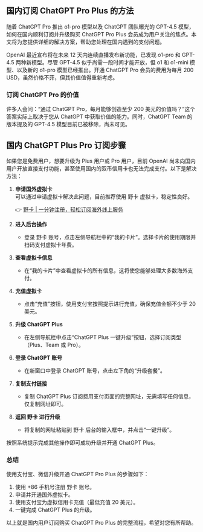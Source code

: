## 国内订阅 ChatGPT Pro Plus 的方法

随着 ChatGPT Pro 推出 o1-pro 模型以及 ChatGPT 团队曝光的 GPT-4.5 模型，如何在国内顺利订阅并升级购买 ChatGPT Pro Plus 会员成为用户关注的焦点。本文将为您提供详细的解决方案，帮助您处理在国内遇到的支付问题。

OpenAI 最近宣布将在未来 12 天内连续直播发布新功能，已发现 o1-pro 和 GPT-4.5 两种新模型。尽管 GPT-4.5 似乎尚需一段时间才能开放，但 o1 和 o1-mini 模型、以及新的 o1-pro 模型已经推出。开通 ChatGPT Pro 会员的费用为每月 200 USD，虽然价格不菲，但其价值值得重新考虑。

### 订阅 ChatGPT Pro 的价值

许多人会问：“通过 ChatGPT Pro，每月能够创造至少 200 美元的价值吗？”这个答案实际上取决于您从 ChatGPT 中获取价值的能力。同时，ChatGPT Team 的版本提及的 GPT-4.5 模型目前已被移除，尚未可见。

## 国内 ChatGPT Plus Pro 订阅步骤

如果您是免费用户，想要升级为 Plus 用户或 Pro 用户，目前 OpenAI 尚未向国内用户开放直接支付功能，甚至使用国内的双币信用卡也无法完成支付。以下是解决方法：

1. **申请国外虚拟卡**  
   可以通过申请虚拟卡解决此问题，目前推荐使用 野卡 虚拟卡，稳定性良好。

   👉 [野卡 | 一分钟注册，轻松订阅海外线上服务](https://bit.ly/bewildcard)

2. **进入后台操作**  
   - 登录 野卡 账号，点击左侧导航栏中的“我的卡片”。选择卡片的使用期限并扫码支付虚拟卡年费。
   
3. **查看虚拟卡信息**  
   - 在“我的卡片”中查看虚拟卡的所有信息，这将使您能够处理大多数海外支付。

4. **充值虚拟卡**  
   - 点击“充值”按钮，使用支付宝按照提示进行充值，确保充值金额不少于 20 美元。

5. **升级 ChatGPT Plus**  
   - 在左侧导航栏中点击“ChatGPT Plus 一键升级”按钮，选择订阅类型（Plus、Team 或 Pro）。

6. **登录 ChatGPT 账号**  
   - 在新窗口中登录 ChatGPT 账号，点击左下角的“升级套餐”。

7. **复制支付链接**  
   - 复制 ChatGPT Plus 订阅费用支付页面的完整网址，无需填写任何信息，仅复制网址即可。

8. **返回 野卡 进行升级**  
   - 将复制的网址粘贴到 野卡 后台的输入框中，并点击“一键升级”。

按照系统提示完成其他操作即可成功升级并开通 ChatGPT Plus。

### 总结

使用支付宝、微信升级开通 ChatGPT Pro Plus 的步骤如下：
1. 使用 +86 手机号注册 野卡 账号。
2. 申请并开通国外虚拟卡。
3. 使用支付宝为虚拟信用卡充值（最低充值 20 美元）。
4. 一键完成 ChatGPT Plus 的升级。

以上就是国内用户订阅购买 ChatGPT Pro Plus 的完整流程，希望对您有所帮助。